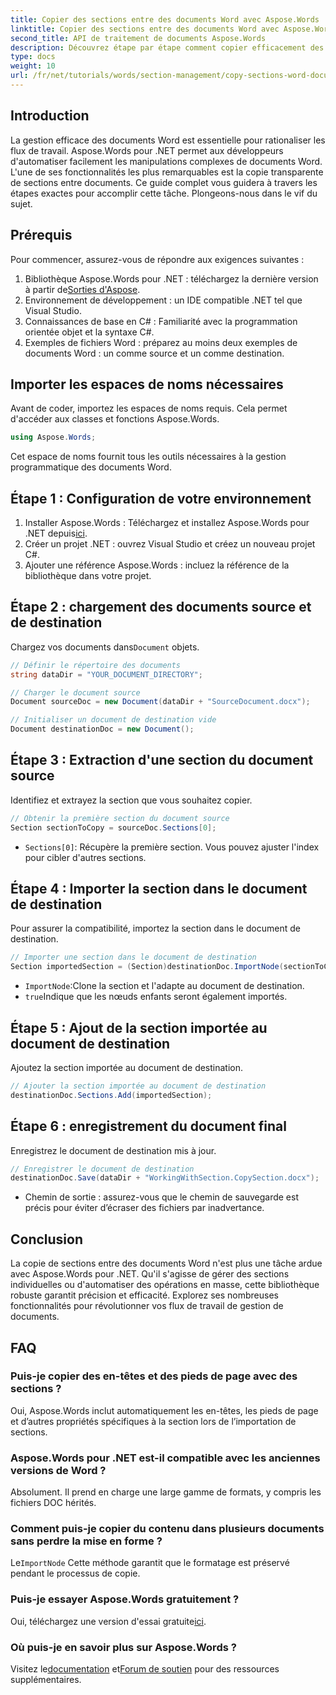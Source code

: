 ```yaml
---
title: Copier des sections entre des documents Word avec Aspose.Words
linktitle: Copier des sections entre des documents Word avec Aspose.Words
second_title: API de traitement de documents Aspose.Words
description: Découvrez étape par étape comment copier efficacement des sections entre des documents Word à l'aide d'Aspose.Words pour .NET. Ce guide détaillé couvre les prérequis, les exemples de code, les conseils avancés et les FAQ.
type: docs
weight: 10
url: /fr/net/tutorials/words/section-management/copy-sections-word-documents/
---
```

## Introduction

La gestion efficace des documents Word est essentielle pour rationaliser les flux de travail. Aspose.Words pour .NET permet aux développeurs d'automatiser facilement les manipulations complexes de documents Word. L'une de ses fonctionnalités les plus remarquables est la copie transparente de sections entre documents. Ce guide complet vous guidera à travers les étapes exactes pour accomplir cette tâche. Plongeons-nous dans le vif du sujet.

## Prérequis

Pour commencer, assurez-vous de répondre aux exigences suivantes :

1.  Bibliothèque Aspose.Words pour .NET : téléchargez la dernière version à partir de[Sorties d'Aspose](https://releases.aspose.com/words/net/).
2. Environnement de développement : un IDE compatible .NET tel que Visual Studio.
3. Connaissances de base en C# : Familiarité avec la programmation orientée objet et la syntaxe C#.
4. Exemples de fichiers Word : préparez au moins deux exemples de documents Word : un comme source et un comme destination.

## Importer les espaces de noms nécessaires

Avant de coder, importez les espaces de noms requis. Cela permet d'accéder aux classes et fonctions Aspose.Words.

```csharp
using Aspose.Words;
```

Cet espace de noms fournit tous les outils nécessaires à la gestion programmatique des documents Word.

## Étape 1 : Configuration de votre environnement

1.  Installer Aspose.Words : Téléchargez et installez Aspose.Words pour .NET depuis[ici](https://releases.aspose.com/words/net/).
2. Créer un projet .NET : ouvrez Visual Studio et créez un nouveau projet C#.
3. Ajouter une référence Aspose.Words : incluez la référence de la bibliothèque dans votre projet.

## Étape 2 : chargement des documents source et de destination

 Chargez vos documents dans`Document` objets.

```csharp
// Définir le répertoire des documents
string dataDir = "YOUR_DOCUMENT_DIRECTORY";

// Charger le document source
Document sourceDoc = new Document(dataDir + "SourceDocument.docx");

// Initialiser un document de destination vide
Document destinationDoc = new Document();
```

## Étape 3 : Extraction d'une section du document source

Identifiez et extrayez la section que vous souhaitez copier.

```csharp
// Obtenir la première section du document source
Section sectionToCopy = sourceDoc.Sections[0];
```

- `Sections[0]`: Récupère la première section. Vous pouvez ajuster l'index pour cibler d'autres sections.

## Étape 4 : Importer la section dans le document de destination

Pour assurer la compatibilité, importez la section dans le document de destination.

```csharp
// Importer une section dans le document de destination
Section importedSection = (Section)destinationDoc.ImportNode(sectionToCopy, true);
```

- `ImportNode`:Clone la section et l'adapte au document de destination.
- `true`Indique que les nœuds enfants seront également importés.

## Étape 5 : Ajout de la section importée au document de destination

Ajoutez la section importée au document de destination.

```csharp
// Ajouter la section importée au document de destination
destinationDoc.Sections.Add(importedSection);
```

## Étape 6 : enregistrement du document final

Enregistrez le document de destination mis à jour.

```csharp
// Enregistrer le document de destination
destinationDoc.Save(dataDir + "WorkingWithSection.CopySection.docx");
```

- Chemin de sortie : assurez-vous que le chemin de sauvegarde est précis pour éviter d’écraser des fichiers par inadvertance.

## Conclusion

La copie de sections entre des documents Word n'est plus une tâche ardue avec Aspose.Words pour .NET. Qu'il s'agisse de gérer des sections individuelles ou d'automatiser des opérations en masse, cette bibliothèque robuste garantit précision et efficacité. Explorez ses nombreuses fonctionnalités pour révolutionner vos flux de travail de gestion de documents.

## FAQ

### Puis-je copier des en-têtes et des pieds de page avec des sections ?
Oui, Aspose.Words inclut automatiquement les en-têtes, les pieds de page et d’autres propriétés spécifiques à la section lors de l’importation de sections.

### Aspose.Words pour .NET est-il compatible avec les anciennes versions de Word ?
Absolument. Il prend en charge une large gamme de formats, y compris les fichiers DOC hérités.

### Comment puis-je copier du contenu dans plusieurs documents sans perdre la mise en forme ?
 Le`ImportNode` Cette méthode garantit que le formatage est préservé pendant le processus de copie.

### Puis-je essayer Aspose.Words gratuitement ?
 Oui, téléchargez une version d'essai gratuite[ici](https://releases.aspose.com/).

### Où puis-je en savoir plus sur Aspose.Words ?
 Visitez le[documentation](https://reference.aspose.com/words/net/) et[Forum de soutien](https://forum.aspose.com/c/words/8) pour des ressources supplémentaires.